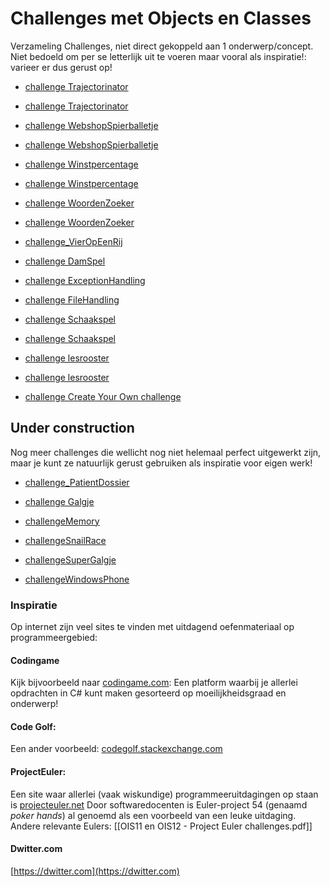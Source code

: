 # Challenges met Objects en Classes

Verzameling Challenges, niet direct gekoppeld aan 1 onderwerp/concept.
Niet bedoeld om per se letterlijk uit te voeren maar vooral als inspiratie!:
varieer er dus gerust op!

+ [challenge Trajectorinator](challenges/challengeTrajectorinator.pdf)
+ [challenge Trajectorinator](./challenges/challengeTrajectorinator)

+ [challenge WebshopSpierballetje](challenges/challengeWebshopSpierballetje.pdf)
+ [challenge WebshopSpierballetje](challenges/challengeWebshopSpierballetje)

+ [challenge Winstpercentage](challenges/challengeWinstpercentage.pdf)
+ [challenge Winstpercentage](challenges/challengeWinstpercentage)

+ [challenge WoordenZoeker](challenges/challengeWoordenZoeker.pdf)
+ [challenge WoordenZoeker](challenges/challengeWoordenZoeker)

+ [challenge_VierOpEenRij](challenges/challenge_VierOpEenRij)

+ [challenge DamSpel](./challenges/challenge_DamSpel)

+ [challenge ExceptionHandling](challenges/challengeExceptionHandling)

+ [challenge FileHandling](challenges/challengeFileHandling)

+ [challenge Schaakspel](challenges/challenge_Schaakspel.pdf)
+ [challenge Schaakspel](challenges/challenge_Schaakspel)

+ [challenge lesrooster](challenges/challenge_lesrooster.pdf)
+ [challenge lesrooster](challenges/challenge_lesrooster)

+ [challenge Create Your Own challenge](challenges/challenge_CreateYourOwn)

## Under construction

Nog meer challenges die wellicht nog niet helemaal perfect uitgewerkt zijn,
maar je kunt ze natuurlijk gerust gebruiken als inspiratie voor eigen werk!

+ [challenge_PatientDossier](challenges/challenge_PatientDossier)

+ [challenge Galgje](challenges/challenge_Galgje)

+ [challengeMemory](challenges/challengeMemory)

+ [challengeSnailRace](challenges/challengeSnailRace)

+ [challengeSuperGalgje](challenges/challengeSuperGalgje)

+ [challengeWindowsPhone](challenges/challengeWindowsPhone)

### Inspiratie


Op internet zijn veel sites te vinden met uitdagend oefenmateriaal op programmeergebied:

#### Codingame

Kijk bijvoorbeeld naar
[codingame.com](https://www.codingame.com/home):
Een platform waarbij je allerlei opdrachten in C# kunt maken gesorteerd op moeilijkheidsgraad en onderwerp!

#### Code Golf:

Een ander voorbeeld:
[codegolf.stackexchange.com](http://codegolf.stackexchange.com/)

#### ProjectEuler:
Een site waar allerlei (vaak wiskundige) programmeeruitdagingen op staan is
[projecteuler.net](https://projecteuler.net/)
Door softwaredocenten is Euler-project 54 (genaamd *poker hands*) al genoemd
als een voorbeeld van een leuke uitdaging.
Andere relevante Eulers: [[OIS11 en OIS12 - Project Euler challenges.pdf]]

#### Dwitter.com

[https://dwitter.com](https://dwitter.com)
